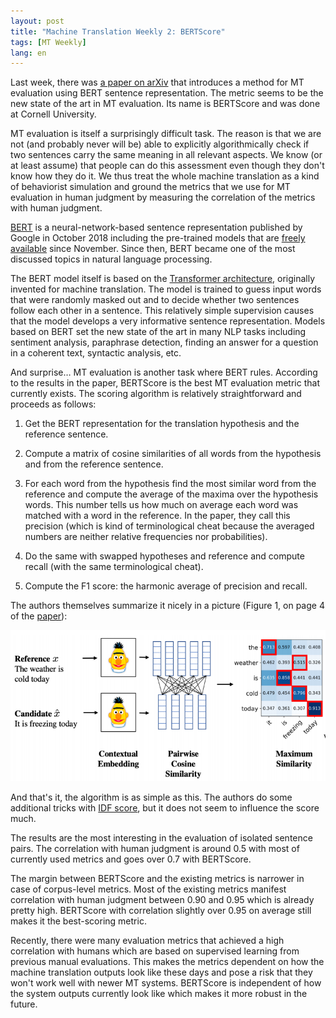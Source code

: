 ```yaml
---
layout: post
title: "Machine Translation Weekly 2: BERTScore"
tags: [MT Weekly]
lang: en
---
```


Last week, there was [a paper on arXiv](https://arxiv.org/pdf/1904.09675.pdf)
that introduces a method for MT evaluation using BERT sentence representation.
The metric seems to be the new state of the art in MT evaluation. Its name is
BERTScore and was done at Cornell University.

MT evaluation is itself a surprisingly difficult task. The reason is that we
are not (and probably never will be) able to explicitly algorithmically check
if two sentences carry the same meaning in all relevant aspects. We know (or at
least assume) that people can do this assessment even though they don't
know how they do it. We thus treat the whole machine translation as a kind
of behaviorist simulation and ground the metrics that we use for MT
evaluation in human judgment by measuring the correlation of the metrics
with human judgment.

[BERT](https://arxiv.org/pdf/1810.04805.pdf) is a neural-network-based sentence
representation published by Google in October 2018 including the pre-trained
models that are [freely available](https://github.com/google-research/bert)
since November. Since then, BERT became one of the most discussed topics in
natural language processing.

The BERT model itself is based on the [Transformer
architecture](https://papers.nips.cc/paper/7181-attention-is-all-you-need.pdf),
originally invented for machine translation. The model is trained to guess
input words that were randomly masked out and to decide whether two sentences
follow each other in a sentence. This relatively simple supervision causes that
the model develops a very informative sentence representation. Models based on
BERT set the new state of the art in many NLP tasks including sentiment
analysis, paraphrase detection, finding an answer for a question in a coherent
text, syntactic analysis, etc.

And surprise… MT evaluation is another task where BERT rules. According to the
results in the paper, BERTScore is the best MT evaluation metric that currently
exists. The scoring algorithm is relatively straightforward and proceeds as
follows:

1. Get the BERT representation for the translation hypothesis and the reference
   sentence.

2. Compute a matrix of cosine similarities of all words from the hypothesis and
   from the reference sentence.

3. For each word from the hypothesis find the most similar word from the
   reference and compute the average of the maxima over the hypothesis words.
   This number tells us how much on average each word was matched with a word
   in the reference. In the paper, they call this precision (which is kind of
   terminological cheat because the averaged numbers are neither relative
   frequencies nor probabilities).

4. Do the same with swapped hypotheses and reference and compute recall (with
   the same terminological cheat).

5. Compute the F1 score: the harmonic average of precision and recall.

The authors themselves summarize it nicely in a picture (Figure 1, on page 4 of
the [paper](https://arxiv.org/pdf/1904.09675.pdf)):

![BERTScoreScheme](/assets/bertscore.png)

And that's it, the algorithm is as simple as this. The authors do some
additional tricks with [IDF
score](https://en.wikipedia.org/wiki/Tf%E2%80%93idf), but it does not seem to
influence the score much.

The results are the most interesting in the evaluation of isolated sentence
pairs. The correlation with human judgment is around 0.5 with most of currently
used metrics and goes over 0.7 with BERTScore.

The margin between BERTScore and the existing metrics is narrower in case of
corpus-level metrics. Most of the existing metrics manifest correlation with
human judgment between 0.90 and 0.95 which is already pretty high. BERTScore
with correlation slightly over 0.95 on average still makes it the best-scoring
metric.

Recently, there were many evaluation metrics that achieved a high correlation
with humans which are based on supervised learning from previous manual
evaluations. This makes the metrics dependent on how the machine translation
outputs look like these days and pose a risk that they won't work well with
newer MT systems. BERTScore is independent of how the system outputs currently
look like which makes it more robust in the future.

